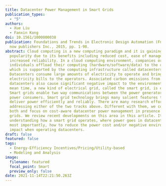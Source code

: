 ```yaml
---
title: Datacenter Power Management in Smart Grids
publication_types:
  - "5"
authors:
  - Xue Liu
  - Fanxin Kong
doi: 10.1561/1000000038
publication: Foundations and Trends in Electronic Design Automation (FnTEDA),
  now publishers Inc., 2015, pp. 1-98.
abstract: Cloud computing is a new computing paradigm and it is gaining wide
  popularity due to its benefits including reduced cost, ease of management, and
  increased reliability. In a cloud computing environment, companies or
  individuals offload their computing (hardware/software/data) to the cloud,
  which is supported by the computing infrastructure called datacenters.
  Datacenters consume large amounts of electricity to operate and bring enormous
  electricity bills to the operators. Associated carbon emissions from operating
  datacenters also cause significant negative impact to the environment. In the
  mean time, a new kind of electrical grid, called the smart grid, is emerging.
  Smart grids enable two way communications between the power generators and the
  power consumers. Smart grid technology brings many salient features to help
  deliver power efficiently and reliably. There are many research efforts
  addressing either of the two tracks above. Different with them, we consider
  both and focus on cost-aware datacenter power management in presence of smart
  grids. We review recent developments on this area in this article. It involves
  understanding how a smart grid operates, where power goes in datacenters, and
  most importantly, how to reduce the power cost and/or negative environmental
  impact when operating datacenters.
draft: false
featured: false
tags:
  - Energy-Efficiency Incentives/Pricing/Utility-based
  - Modeling and Analysis
image:
  filename: featured
  focal_point: Smart
  preview_only: false
date: 2021-11-14T22:21:50.263Z
---
```


